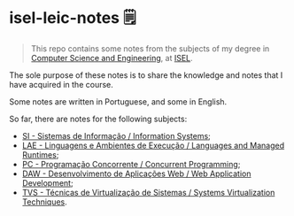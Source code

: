 # isel-leic-notes 🗒️

> This repo contains some notes from the subjects of my degree in [Computer Science and Engineering](https://www.isel.pt/en/curso/bsc-degree/computer-science-and-computer-engineering), at [ISEL](https://www.isel.pt/).

The sole purpose of these notes is to share the knowledge and notes that I have acquired in the course.

Some notes are written in Portuguese, and some in English.

So far, there are notes for the following subjects:

* [SI - Sistemas de Informação / Information Systems](./si);
* [LAE - Linguagens e Ambientes de Execução / Languages and Managed Runtimes](./lae);
* [PC -  Programação Concorrente / Concurrent Programming](./pc);
* [DAW - Desenvolvimento de Aplicações Web / Web Application Development](./daw);
* [TVS - Técnicas de Virtualização de Sistemas / Systems Virtualization Techniques](./tvs).
